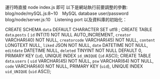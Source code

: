 運行時直接 node index.js 即可
以下是網站執行前要調整的參數:
blog/node/mySQL.js:8~10　MySQL database user/password
blog/node/server.js:10　Listening port
以及資料庫的初始化：

CREATE SCHEMA `data` DEFAULT CHARACTER SET utf8 ;
CREATE TABLE `data`.`posts` (
`id` INT(11) NOT NULL AUTO_INCREMENT,
`creator` VARCHAR(40) NOT NULL,
`creatorcode` VARCHAR(45) NOT NULL,
`content` LONGTEXT NULL,
`liked` JSON NOT NULL,
`date` DATETIME NOT NULL,
`editdate` DATETIME NULL,
`deleted` TINYINT NOT NULL DEFAULT 0,
PRIMARY KEY (`id`),
UNIQUE INDEX `id_UNIQUE` (`id` ASC));
CREATE TABLE `data`.`users` (
`uid` VARCHAR(45) NOT NULL,
`psw` VARCHAR(64) NOT NULL,
`code` VARCHAR(40) NOT NULL,
PRIMARY KEY (`uid`),
UNIQUE INDEX `uid_UNIQUE` (`uid` ASC));
